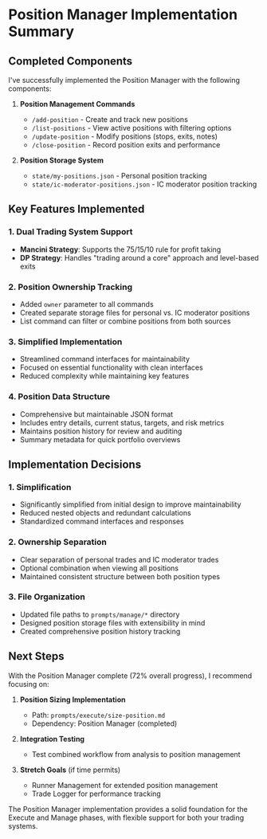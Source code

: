 # Position Manager Implementation Summary

## Completed Components

I've successfully implemented the Position Manager with the following components:

1. **Position Management Commands**
   - `/add-position` - Create and track new positions
   - `/list-positions` - View active positions with filtering options
   - `/update-position` - Modify positions (stops, exits, notes)
   - `/close-position` - Record position exits and performance

2. **Position Storage System**
   - `state/my-positions.json` - Personal position tracking
   - `state/ic-moderator-positions.json` - IC moderator position tracking

## Key Features Implemented

### 1. Dual Trading System Support
- **Mancini Strategy**: Supports the 75/15/10 rule for profit taking
- **DP Strategy**: Handles "trading around a core" approach and level-based exits

### 2. Position Ownership Tracking
- Added `owner` parameter to all commands
- Created separate storage files for personal vs. IC moderator positions
- List command can filter or combine positions from both sources

### 3. Simplified Implementation
- Streamlined command interfaces for maintainability
- Focused on essential functionality with clean interfaces
- Reduced complexity while maintaining key features

### 4. Position Data Structure
- Comprehensive but maintainable JSON format
- Includes entry details, current status, targets, and risk metrics
- Maintains position history for review and auditing
- Summary metadata for quick portfolio overviews

## Implementation Decisions

### 1. Simplification
- Significantly simplified from initial design to improve maintainability
- Reduced nested objects and redundant calculations
- Standardized command interfaces and responses

### 2. Ownership Separation
- Clear separation of personal trades and IC moderator trades
- Optional combination when viewing all positions
- Maintained consistent structure between both position types

### 3. File Organization
- Updated file paths to `prompts/manage/*` directory
- Designed position storage files with extensibility in mind
- Created comprehensive position history tracking

## Next Steps

With the Position Manager complete (72% overall progress), I recommend focusing on:

1. **Position Sizing Implementation**
   - Path: `prompts/execute/size-position.md`
   - Dependency: Position Manager (completed)

2. **Integration Testing**
   - Test combined workflow from analysis to position management

3. **Stretch Goals** (if time permits)
   - Runner Management for extended position management
   - Trade Logger for performance tracking

The Position Manager implementation provides a solid foundation for the Execute and Manage phases, with flexible support for both your trading systems.
